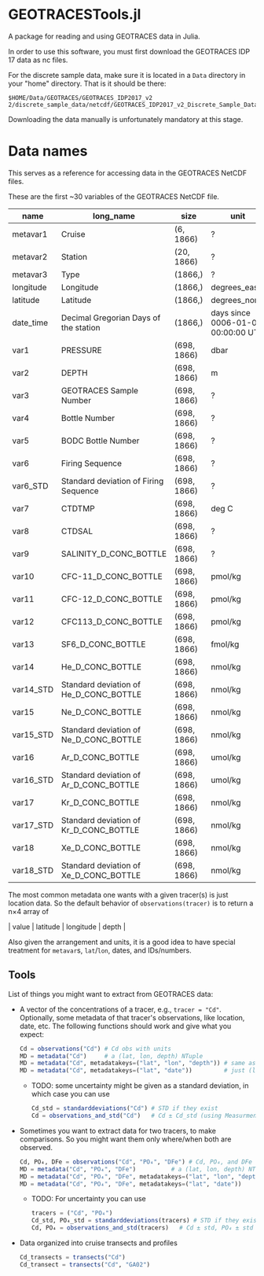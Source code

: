 # GEOTRACESTools.jl

A package for reading and using GEOTRACES data in Julia.

In order to use this software, you must first download the GEOTRACES IDP 17 data as nc files.

For the discrete sample data, make sure it is located in a `Data` directory in your "home" directory. That is it should be there:
```
$HOME/Data/GEOTRACES/GEOTRACES_IDP2017_v2 2/discrete_sample_data/netcdf/GEOTRACES_IDP2017_v2_Discrete_Sample_Data.nc
```

Downloading the data manually is unfortunately mandatory at this stage.

# Data names

This serves as a reference for accessing data in the GEOTRACES NetCDF files.

These are the first ~30 variables of the GEOTRACES NetCDF file.

|      name |                              long_name |        size |                               unit |
|-----------|----------------------------------------|-------------|------------------------------------|
|  metavar1 |                                 Cruise |   (6, 1866) |                                  ? |
|  metavar2 |                                Station |  (20, 1866) |                                  ? |
|  metavar3 |                                   Type |     (1866,) |                                  ? |
| longitude |                              Longitude |     (1866,) |                       degrees_east |
|  latitude |                               Latitude |     (1866,) |                      degrees_north |
| date_time |  Decimal Gregorian Days of the station |     (1866,) | days since 0006-01-01 00:00:00 UTC |
|      var1 |                               PRESSURE | (698, 1866) |                               dbar |
|      var2 |                                  DEPTH | (698, 1866) |                                  m |
|      var3 |                GEOTRACES Sample Number | (698, 1866) |                                  ? |
|      var4 |                          Bottle Number | (698, 1866) |                                  ? |
|      var5 |                     BODC Bottle Number | (698, 1866) |                                  ? |
|      var6 |                        Firing Sequence | (698, 1866) |                                  ? |
|  var6_STD |  Standard deviation of Firing Sequence | (698, 1866) |                                  ? |
|      var7 |                                 CTDTMP | (698, 1866) |                              deg C |
|      var8 |                                 CTDSAL | (698, 1866) |                                  ? |
|      var9 |                 SALINITY_D_CONC_BOTTLE | (698, 1866) |                                  ? |
|     var10 |                   CFC-11_D_CONC_BOTTLE | (698, 1866) |                            pmol/kg |
|     var11 |                   CFC-12_D_CONC_BOTTLE | (698, 1866) |                            pmol/kg |
|     var12 |                   CFC113_D_CONC_BOTTLE | (698, 1866) |                            pmol/kg |
|     var13 |                      SF6_D_CONC_BOTTLE | (698, 1866) |                            fmol/kg |
|     var14 |                       He_D_CONC_BOTTLE | (698, 1866) |                            nmol/kg |
| var14_STD | Standard deviation of He_D_CONC_BOTTLE | (698, 1866) |                            nmol/kg |
|     var15 |                       Ne_D_CONC_BOTTLE | (698, 1866) |                            nmol/kg |
| var15_STD | Standard deviation of Ne_D_CONC_BOTTLE | (698, 1866) |                            nmol/kg |
|     var16 |                       Ar_D_CONC_BOTTLE | (698, 1866) |                            umol/kg |
| var16_STD | Standard deviation of Ar_D_CONC_BOTTLE | (698, 1866) |                            umol/kg |
|     var17 |                       Kr_D_CONC_BOTTLE | (698, 1866) |                            nmol/kg |
| var17_STD | Standard deviation of Kr_D_CONC_BOTTLE | (698, 1866) |                            nmol/kg |
|     var18 |                       Xe_D_CONC_BOTTLE | (698, 1866) |                            nmol/kg |
| var18_STD | Standard deviation of Xe_D_CONC_BOTTLE | (698, 1866) |                            nmol/kg |

The most common metadata one wants with a given tracer(s) is just location data.
So the default behavior of `observations(tracer)` is to return a n×4 array of

| value | latitude | longitude | depth |

Also given the arrangement and units, it is a good idea to have special treatment for `metavar`s, `lat`/`lon`, dates, and IDs/numbers.

## Tools

List of things you might want to extract from GEOTRACES data:

- A vector of the concentrations of a tracer, e.g., `tracer = "Cd"`.
    Optionally, some metadata of that tracer's observations, like location, date, etc.
    The following functions should work and give what you expect:

    ```julia
    Cd = observations("Cd") # Cd obs with units
    MD = metadata("Cd")     # a (lat, lon, depth) NTuple
    MD = metadata("Cd", metadatakeys=("lat", "lon", "depth")) # same as above
    MD = metadata("Cd", metadatakeys=("lat", "date"))         # just (lat, date)
    ```

    - TODO: some uncertainty might be given as a standard deviation, in which case you can use

        ```julia
        Cd_std = standarddeviations("Cd") # STD if they exist
        Cd = observations_and_std("Cd")   # Cd ± Cd_std (using Measurments.jl)
        ```

- Sometimes you want to extract data for two tracers, to make comparisons. So you might want them only where/when both are observed.

    ```julia
    Cd, PO₄, DFe = observations("Cd", "PO₄", "DFe") # Cd, PO₄, and DFe obs with units
    MD = metadata("Cd", "PO₄", "DFe")          # a (lat, lon, depth) NTuple
    MD = metadata("Cd", "PO₄", "DFe", metadatakeys=("lat", "lon", "depth")) # same as above
    MD = metadata("Cd", "PO₄", "DFe", metadatakeys=("lat", "date"))         # just (lat, date)
    ```

    - TODO: For uncertainty you can use

        ```julia
        tracers = ("Cd", "PO₄")
        Cd_std, PO₄_std = standarddeviations(tracers) # STD if they exist
        Cd, PO₄ = observations_and_std(tracers)   # Cd ± std, PO₄ ± std
        ```

- Data organized into cruise transects and profiles

    ```julia
    Cd_transects = transects("Cd")
    Cd_transect = transects("Cd", "GA02")
    ```
